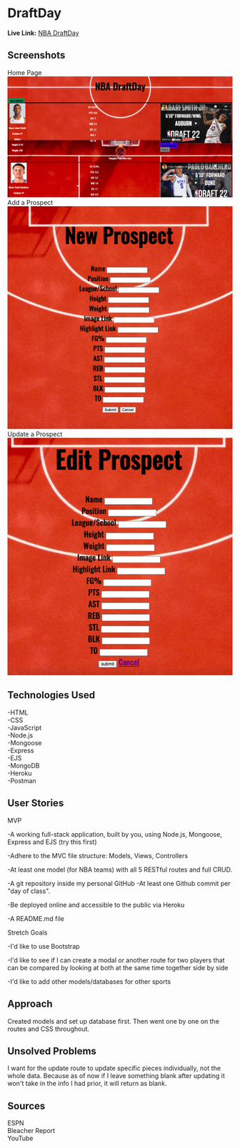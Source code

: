 # DraftDay

**Live Link:** [NBA DraftDay](https://polar-reef-72504.herokuapp.com/)

## Screenshots
Home Page
![Home](public/assets/homescreen.png)<br>
Add a Prospect
![Add a Prospect](public/assets/newscreen.png)<br>
Update a Prospect
![Update a Prospect](public/assets/editscreen.png)


## Technologies Used
-HTML<br>
-CSS<br>
-JavaScript<br>
-Node.js<br>
-Mongoose<br>
-Express<br>
-EJS<br>
-MongoDB<br>
-Heroku<br>
-Postman<br>

## User Stories
MVP<br>

-A working full-stack application, built by you, using Node.js, Mongoose, Express and EJS (try this first)<br>

-Adhere to the MVC file structure: Models, Views, Controllers<br>

-At least one model (for NBA teams) with all 5 RESTful routes and full CRUD.<br>

-A git repository inside my personal GitHub
-At least one Github commit per "day of class".<br>

-Be deployed online and accessible to the public via Heroku<br>

-A README.md file

Stretch Goals<br>

-I'd like to use Bootstrap<br>

-I'd like to see if I can create a modal or another route for two players that can be compared by looking at both at the same time together side by side<br>

-I'd like to add other models/databases for other sports<br>

## Approach
Created models and set up database first. Then went one by one on the routes and CSS throughout.

## Unsolved Problems
I want for the update route to update specific pieces individually, not the whole data. Because as of now if I leave something blank after updating it won't take in the info I had prior, it will return as blank.

## Sources
ESPN<br>
Bleacher Report<br>
YouTube